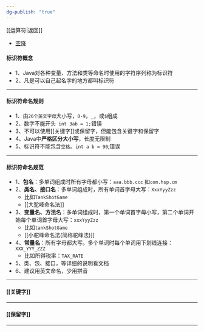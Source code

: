 ```yaml
---
dg-publish: "true"
---
```

[[运算符|返回]]

- [空降](https://www.bilibili.com/video/BV1fh411y7R8?t=1&p=84) 
#### 标识符概念
- 1、Java对各种变量、方法和类等命名时使用的字符序列称为标识符
- 2、凡是可以自己起名字的地方都叫标识符 
---
#### 标识符命名规则
- 1、由`26个英文字母`大小写，`0-9`，`_`，或`$`组成
- 2、数字不能开头` int 3ab = 1;`错误
- 3、不可以使用[[关键字]]或保留字，但能包含关键字和保留字
- 4、Java中**严格区分大小写**，长度无限制
- 5、标识符不能包含`空格`。`int a b = 90`;错误
---
#### 标识符命名规范
- 1、**包名**：多单词组成时所有字母都小写：`aaa.bbb.ccc` 如`com.hsp.cm`
- 2、**类名、接口名**：多单词组成时，所有单词首字母大写：`XxxYyyZzz`
	- 比如`TankShotGame`
	- [[大驼峰命名法]]
- 3、**变量名、方法名**：多单词组成时，第一个单词首字母小写，第二个单词开始每个单词首字母大写：`xxxYyyZzz` 
	- 比如`tankShotGame`
	- [[小驼峰命名法(简称驼峰法)]] 
- 4、**常量名**：所有字母都大写。多个单词时每个单词用下划线连接：`XXX_YYY_ZZZ`
	- 比如所得税率：`TAX_RATE`
- 5、类、包、接口，等详细的说明看文档
- 6、建议用英文命名，少用拼音
- --
#### [[关键字]] 
---
#### [[保留字]] 
---